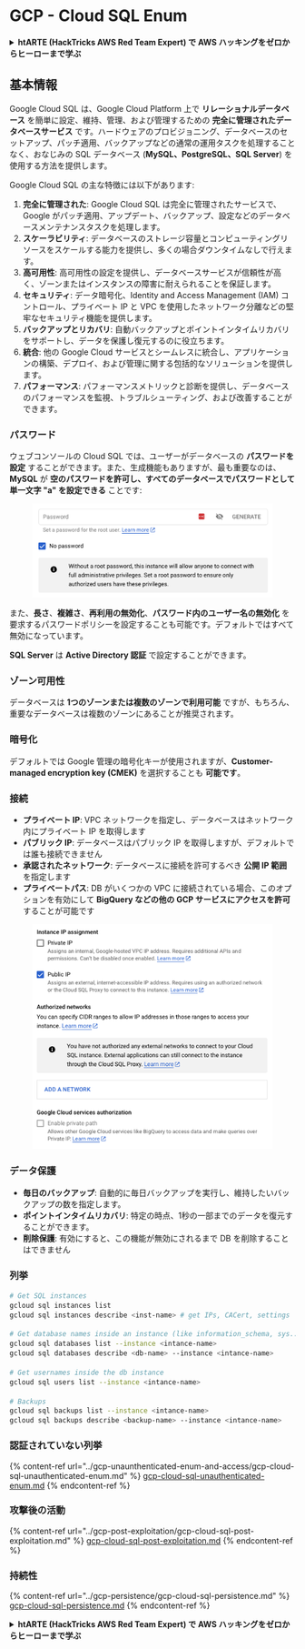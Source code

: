 # GCP - Cloud SQL Enum

<details>

<summary><strong>htARTE (HackTricks AWS Red Team Expert) で AWS ハッキングをゼロからヒーローまで学ぶ</strong></summary>

HackTricks をサポートする他の方法:

* **HackTricks にあなたの会社を広告したい**、または **HackTricks を PDF でダウンロードしたい** 場合は、[**サブスクリプションプラン**](https://github.com/sponsors/carlospolop)をチェックしてください！
* [**公式 PEASS & HackTricks グッズ**](https://peass.creator-spring.com) を入手する
* [**The PEASS Family**](https://opensea.io/collection/the-peass-family) を発見し、独占的な [**NFT**](https://opensea.io/collection/the-peass-family) コレクションをチェックする
* 💬 [**Discord グループ**](https://discord.gg/hRep4RUj7f) に **参加する** か、[**telegram グループ**](https://t.me/peass) に参加する、または **Twitter** 🐦 [**@carlospolopm**](https://twitter.com/carlospolopm) を **フォローする**。
* **HackTricks** に PR を提出してハッキングのコツを共有する [**HackTricks**](https://github.com/carlospolop/hacktricks) と [**HackTricks Cloud**](https://github.com/carlospolop/hacktricks-cloud)
*
*
* &#x20;github リポジトリ。

</details>

## 基本情報

Google Cloud SQL は、Google Cloud Platform 上で **リレーショナルデータベース** を簡単に設定、維持、管理、および管理するための **完全に管理されたデータベースサービス** です。ハードウェアのプロビジョニング、データベースのセットアップ、パッチ適用、バックアップなどの通常の運用タスクを処理することなく、おなじみの SQL データベース (**MySQL、PostgreSQL、SQL Server**) を使用する方法を提供します。

Google Cloud SQL の主な特徴には以下があります:

1. **完全に管理された**: Google Cloud SQL は完全に管理されたサービスで、Google がパッチ適用、アップデート、バックアップ、設定などのデータベースメンテナンスタスクを処理します。
2. **スケーラビリティ**: データベースのストレージ容量とコンピューティングリソースをスケールする能力を提供し、多くの場合ダウンタイムなしで行えます。
3. **高可用性**: 高可用性の設定を提供し、データベースサービスが信頼性が高く、ゾーンまたはインスタンスの障害に耐えられることを保証します。
4. **セキュリティ**: データ暗号化、Identity and Access Management (IAM) コントロール、プライベート IP と VPC を使用したネットワーク分離などの堅牢なセキュリティ機能を提供します。
5. **バックアップとリカバリ**: 自動バックアップとポイントインタイムリカバリをサポートし、データを保護し復元するのに役立ちます。
6. **統合**: 他の Google Cloud サービスとシームレスに統合し、アプリケーションの構築、デプロイ、および管理に関する包括的なソリューションを提供します。
7. **パフォーマンス**: パフォーマンスメトリックと診断を提供し、データベースのパフォーマンスを監視、トラブルシューティング、および改善することができます。

### パスワード

ウェブコンソールの Cloud SQL では、ユーザーがデータベースの **パスワードを設定** することができます。また、生成機能もありますが、最も重要なのは、**MySQL** が **空のパスワードを許可し、すべてのデータベースでパスワードとして単一文字 "a" を設定できる** ことです:

<figure><img src="../../../.gitbook/assets/image (1) (1) (1) (1).png" alt=""><figcaption></figcaption></figure>

また、**長さ**、**複雑さ**、**再利用の無効化**、**パスワード内のユーザー名の無効化** を要求するパスワードポリシーを設定することも可能です。デフォルトではすべて無効になっています。

**SQL Server** は **Active Directory 認証** で設定することができます。

### ゾーン可用性

データベースは **1つのゾーンまたは複数のゾーンで利用可能** ですが、もちろん、重要なデータベースは複数のゾーンにあることが推奨されます。

### 暗号化

デフォルトでは Google 管理の暗号化キーが使用されますが、**Customer-managed encryption key (CMEK)** を選択することも **可能です**。

### 接続

* **プライベート IP**: VPC ネットワークを指定し、データベースはネットワーク内にプライベート IP を取得します
* **パブリック IP**: データベースはパブリック IP を取得しますが、デフォルトでは誰も接続できません
* **承認されたネットワーク**: データベースに接続を許可するべき **公開 IP 範囲** を指定します
* **プライベートパス**: DB がいくつかの VPC に接続されている場合、このオプションを有効にして **BigQuery などの他の GCP サービスにアクセスを許可** することが可能です

<figure><img src="../../../.gitbook/assets/image (1) (1) (1) (1) (1).png" alt=""><figcaption></figcaption></figure>

### データ保護

* **毎日のバックアップ**: 自動的に毎日バックアップを実行し、維持したいバックアップの数を指定します。
* **ポイントインタイムリカバリ**: 特定の時点、1秒の一部までのデータを復元することができます。
* **削除保護**: 有効にすると、この機能が無効にされるまで DB を削除することはできません

### 列挙
```bash
# Get SQL instances
gcloud sql instances list
gcloud sql instances describe <inst-name> # get IPs, CACert, settings

# Get database names inside an instance (like information_schema, sys...)
gcloud sql databases list --instance <intance-name>
gcloud sql databases describe <db-name> --instance <intance-name>

# Get usernames inside the db instance
gcloud sql users list --instance <intance-name>

# Backups
gcloud sql backups list --instance <intance-name>
gcloud sql backups describe <backup-name> --instance <intance-name>
```
### 認証されていない列挙

{% content-ref url="../gcp-unaunthenticated-enum-and-access/gcp-cloud-sql-unauthenticated-enum.md" %}
[gcp-cloud-sql-unauthenticated-enum.md](../gcp-unaunthenticated-enum-and-access/gcp-cloud-sql-unauthenticated-enum.md)
{% endcontent-ref %}

### 攻撃後の活動

{% content-ref url="../gcp-post-exploitation/gcp-cloud-sql-post-exploitation.md" %}
[gcp-cloud-sql-post-exploitation.md](../gcp-post-exploitation/gcp-cloud-sql-post-exploitation.md)
{% endcontent-ref %}

### 持続性

{% content-ref url="../gcp-persistence/gcp-cloud-sql-persistence.md" %}
[gcp-cloud-sql-persistence.md](../gcp-persistence/gcp-cloud-sql-persistence.md)
{% endcontent-ref %}

<details>

<summary><strong>htARTE (HackTricks AWS Red Team Expert) で AWS ハッキングをゼロからヒーローまで学ぶ</strong></summary>

HackTricks をサポートする他の方法:

* **HackTricks にあなたの会社を広告したい**、または **HackTricks を PDF でダウンロードしたい** 場合は、[**サブスクリプションプラン**](https://github.com/sponsors/carlospolop)をチェックしてください！
* [**公式の PEASS & HackTricks グッズ**](https://peass.creator-spring.com) を入手する
* [**The PEASS Family**](https://opensea.io/collection/the-peass-family) を発見する、私たちの独占的な [**NFTs**](https://opensea.io/collection/the-peass-family) のコレクション
* 💬 [**Discord グループ**](https://discord.gg/hRep4RUj7f) に**参加する**か、[**telegram グループ**](https://t.me/peass) に参加するか、**Twitter** 🐦 [**@carlospolopm**](https://twitter.com/carlospolopm) を**フォローする**。
* [**HackTricks**](https://github.com/carlospolop/hacktricks) と [**HackTricks Cloud**](https://github.com/carlospolop/hacktricks-cloud) の github リポジトリに PR を提出して、あなたのハッキングのコツを**共有する**。

</details>
